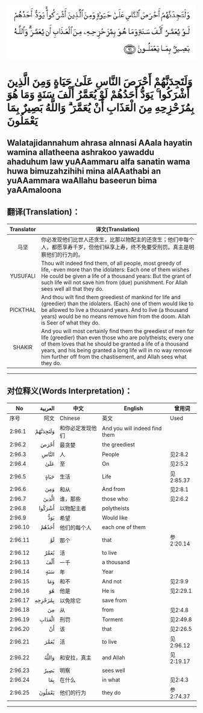 ![002:096](images/002_096.gif)

#  وَلَتَجِدَنَّهُمْ أَحْرَصَ النَّاسِ عَلَىٰ حَيَاةٍ وَمِنَ الَّذِينَ أَشْرَكُوا ۚ يَوَدُّ أَحَدُهُمْ لَوْ يُعَمَّرُ أَلْفَ سَنَةٍ وَمَا هُوَ بِمُزَحْزِحِهِ مِنَ الْعَذَابِ أَنْ يُعَمَّرَ ۗ وَاللَّهُ بَصِيرٌ بِمَا يَعْمَلُونَ 

## Walatajidannahum ahrasa alnnasi AAala hayatin wamina allatheena ashrakoo yawaddu ahaduhum law yuAAammaru alfa sanatin wama huwa bimuzahzihihi mina alAAathabi an yuAAammara waAllahu baseerun bima yaAAmaloona

## 翻译(Translation)：

| Translator | 译文(Translation)                                            |
|:----------:| ------------------------------------------------------------ |
| 马坚       | 你必发现他们比世人还贪生，比那以物配主的还贪生；他们中每个人，都愿享寿千岁，但他们纵享上寿，终不免要受刑罚。真主是明察他们的行为的。 |
| YUSUFALI   | Thou wilt indeed find them, of all people, most greedy of life,-even more than the idolaters: Each one of them wishes He could be given a life of a thousand years: But the grant of such life will not save him from (due) punishment. For Allah sees well all that they do. |
| PICKTHAL   | And thou wilt find them greediest of mankind for life and (greedier) than the idolaters. (Each) one of them would like to be allowed to live a thousand years. And to live (a thousand years) would be no means remove him from the doom. Allah is Seer of what they do. |
| SHAKIR     | And you will most certainly find them the greediest of men for life (greedier) than even those who are polytheists; every one of them loves that he should be granted a life of a thousand years, and his being granted a long life will in no way remove him further off from the chastisement, and Allah sees what they do. |

---

## 对位释义(Words Interpretation)：

| No      |  العربية | 中文             | English                       | 曾用词    |
| ------- | -------: | ---------------- | ----------------------------- | --------- |
| 序号    |     阿文 | Chinese          | 英文                          | Used      |
| 2:96.1  | وَلَتَجِدَنَّهُمْ | 和你必定发现他们 | And you will indeed find them |           |
| 2:96.2  |     أَحْرَصَ | 最贪婪           | the greediest                 |           |
| 2:96.3  |    النَّاسِ | 人               | People                        | 见2:8.2   |
| 2:96.4  |      عَلَىٰ | 至               | On                            | 见2:5.2   |
| 2:96.5  |     حَيَاةٍ | 生活             | Life                          | 见2:85.37 |
| 2:96.6  |      وَمِنَ | 和从             | And from                      | 见2:8.1   |
| 2:96.7  |    الَّذِينَ | 谁，那些         | those who                     | 见2:6.2   |
| 2:96.8  |   أَشْرَكُوا | 以物配主者       | polytheists                   |           |
| 2:96.9  |      يَوَدُّ | 希望             | Would like                    |           |
| 2:96.10 |    أَحَدُهُمْ | 他们的每个人     | each one of them              |           |
| 2:96.11 |       لَوْ | 那个             | that                          | 参2:20.14 |
| 2:96.12 |     يُعَمَّرُ | 活               | to live                       |           |
| 2:96.13 |      أَلْفَ | 一千             | a thousand                    |           |
| 2:96.14 |      سَنَةٍ | 年               | Year                          |           |
| 2:96.15 |      وَمَا | 和不             | And not                       | 见2:9.9   |
| 2:96.16 |       هُوَ | 他是             | He is                         | 见2:29.1  |
| 2:96.17 |  بِمُزَحْزِحِهِ | 以免除它         | save from                     |           |
| 2:96.18 |       مِنَ | 从               | from                          | 见2:4.8   |
| 2:96.19 |   الْعَذَابِ | 刑罚             | Torment                       | 见2:49.8  |
| 2:96.20 |       أَنْ | 该               | that                          | 见2:26.5  |
| 2:96.21 |     يُعَمَّرَ | 活               | to live                       | 见2:96.12 |
| 2:96.22 |    وَاللَّهُ | 和安拉，真主     | and Allah                     | 见2:19.17 |
| 2:96.23 |     بَصِيرٌ | 明察             | sees well                     |           |
| 2:96.24 |      بِمَا | 在什么           | in what                       | 见2:4.3   |
| 2:96.25 |   يَعْمَلُونَ | 他们的行为       | they do                       | 参2:74.37 |

---
